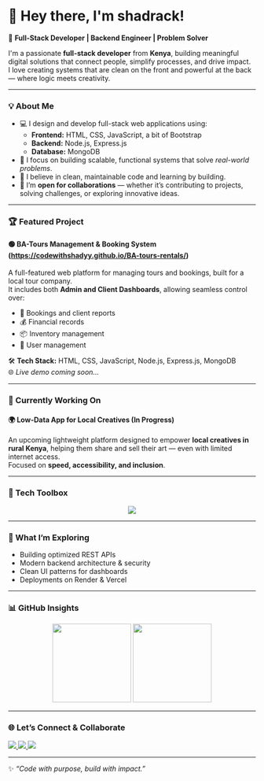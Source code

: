 
# 👋 Hey there, I'm shadrack!

🚀 **Full-Stack Developer | Backend Engineer | Problem Solver**

I'm a passionate **full-stack developer** from **Kenya**, building meaningful digital solutions that connect people, simplify processes, and drive impact.  
I love creating systems that are clean on the front and powerful at the back — where logic meets creativity.

---

### 💡 About Me
- 💻 I design and develop full-stack web applications using:
  - **Frontend:** HTML, CSS, JavaScript, a bit of Bootstrap  
  - **Backend:** Node.js, Express.js  
  - **Database:** MongoDB  
- 🧩 I focus on building scalable, functional systems that solve *real-world problems*.  
- 💬 I believe in clean, maintainable code and learning by building.  
- 🤝 I’m **open for collaborations** — whether it’s contributing to projects, solving challenges, or exploring innovative ideas.  

---

### 🏆 Featured Project
#### 🟢 **BA-Tours Management & Booking System (https://codewithshadyy.github.io/BA-tours-rentals/)**
A full-featured web platform for managing tours and bookings, built for a local tour company.  
It includes both **Admin and Client Dashboards**, allowing seamless control over:
- 🧾 Bookings and client reports  
- 💰 Financial records  
- 📦 Inventory management  
- 👤 User management  

🛠️ **Tech Stack:** HTML, CSS, JavaScript, Node.js, Express.js, MongoDB  
🌐 *Live demo coming soon...*  

---

### 🔄 Currently Working On
#### 🌍 **Low-Data App for Local Creatives (In Progress)**
An upcoming lightweight platform designed to empower **local creatives in rural Kenya**, helping them share and sell their art — even with limited internet access.  
Focused on **speed, accessibility, and inclusion**.

---

### 🧰 Tech Toolbox
<p align="center">
  <img src="https://skillicons.dev/icons?i=html,css,js,nodejs,express,mongodb,bootstrap,git,github,vscode" />
</p>

---

### 🌱 What I’m Exploring
- Building optimized REST APIs  
- Modern backend architecture & security  
- Clean UI patterns for dashboards  
- Deployments on Render & Vercel  

---

### 📊 GitHub Insights
<p align="center">
  <img height="160em" src="https://github-readme-stats.vercel.app/api?username=codewithshadyy&show_icons=true&theme=tokyonight" />
  <img height="160em" src="https://github-readme-stats.vercel.app/api/top-langs/?username=codewithshadyy&layout=compact&theme=tokyonight" />
</p>

---

### 🌐 Let’s Connect & Collaborate
<p align="left">
  <a href="https://github.com/codewithshadyy" target="_blank">
    <img src="https://img.shields.io/badge/GitHub-000?style=for-the-badge&logo=github&logoColor=white"/>
  </a>
  <a href="www.linkedin.com/in/shadrack-kipkoech-177a2b37" target="_blank">
    <img src="https://img.shields.io/badge/LinkedIn-0077b5?style=for-the-badge&logo=linkedin&logoColor=white"/>
  </a>
  <a href="mailto:kipkoechshadrack10@gmail.com" target="_blank">
    <img src="https://img.shields.io/badge/Email-D14836?style=for-the-badge&logo=gmail&logoColor=white"/>
  </a>
</p>

---

✨ *“Code with purpose, build with impact.”*
